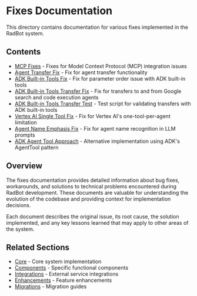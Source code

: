 # Fixes Documentation

<!-- Version: 0.4.0 | Last Updated: 2025-05-07 -->


This directory contains documentation for various fixes implemented in the RadBot system.

## Contents

- [MCP Fixes](mcp_fixes.md) - Fixes for Model Context Protocol (MCP) integration issues
- [Agent Transfer Fix](agent_transfer_fix.md) - Fix for agent transfer functionality
- [ADK Built-in Tools Fix](adk_builtin_tools_fix.md) - Fix for parameter order issue with ADK built-in tools
- [ADK Built-in Tools Transfer Fix](adk_builtin_tools_transfer_fix.md) - Fix for transfers to and from Google search and code execution agents
- [ADK Built-in Tools Transfer Test](adk_builtin_tools_transfer_test.md) - Test script for validating transfers with ADK built-in tools
- [Vertex AI Single Tool Fix](vertex_ai_single_tool_fix.md) - Fix for Vertex AI's one-tool-per-agent limitation
- [Agent Name Emphasis Fix](agent_name_emphasis_fix.md) - Fix for agent name recognition in LLM prompts
- [ADK Agent Tool Approach](adk_agent_tool_approach.md) - Alternative implementation using ADK's AgentTool pattern

## Overview

The fixes documentation provides detailed information about bug fixes, workarounds, and solutions to technical problems encountered during RadBot development. These documents are valuable for understanding the evolution of the codebase and providing context for implementation decisions.

Each document describes the original issue, its root cause, the solution implemented, and any key lessons learned that may apply to other areas of the system.

## Related Sections

- [Core](../core/index.md) - Core system implementation
- [Components](../components/index.md) - Specific functional components
- [Integrations](../integrations/index.md) - External service integrations
- [Enhancements](../enhancements/index.md) - Feature enhancements
- [Migrations](../migrations/index.md) - Migration guides